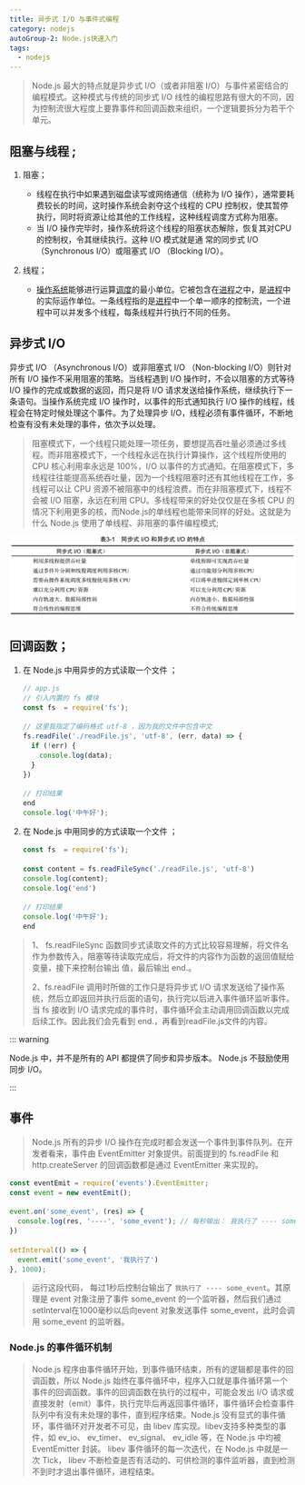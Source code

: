 ```yaml
---
title: 异步式 I/O 与事件式编程
category: nodejs
autoGroup-2: Node.js快速入门
tags:
  - nodejs
---
```


> Node.js 最大的特点就是异步式 I/O（或者非阻塞 I/O）与事件紧密结合的编程模式。这种模式与传统的同步式 I/O 线性的编程思路有很大的不同，因为控制流很大程度上要靠事件和回调函数来组织，一个逻辑要拆分为若干个单元。  

## 阻塞与线程 ;

1. 阻塞；

   - 线程在执行中如果遇到磁盘读写或网络通信（统称为 I/O 操作），通常要耗费较长的时间，这时操作系统会剥夺这个线程的 CPU 控制权，使其暂停执行，同时将资源让给其他的工作线程，这种线程调度方式称为阻塞。
   - 当 I/O 操作完毕时，操作系统将这个线程的阻塞状态解除，恢复其对CPU的控制权，令其继续执行。这种 I/O 模式就是通
     常的同步式 I/O（Synchronous I/O）或阻塞式 I/O （Blocking I/O）。
2. 线程；
   - [操作系统](https://baike.baidu.com/item/操作系统)能够进行运算[调度](https://baike.baidu.com/item/调度)的最小单位。它被包含在[进程](https://baike.baidu.com/item/进程)之中，是[进程](https://baike.baidu.com/item/进程)中的实际运作单位。一条线程指的是[进程](https://baike.baidu.com/item/进程)中一个单一顺序的控制流，一个进程中可以并发多个线程，每条线程并行执行不同的任务。

## 异步式 I/O

异步式 I/O （Asynchronous I/O）或非阻塞式 I/O （Non-blocking I/O）则针对所有 I/O 操作不采用阻塞的策略。当线程遇到 I/O 操作时，不会以阻塞的方式等待 I/O 操作的完成或数据的返回，而只是将 I/O 请求发送给操作系统，继续执行下一条语句。当操作系统完成 I/O 操作时，以事件的形式通知执行 I/O 操作的线程，线程会在特定时候处理这个事件。为了处理异步 I/O，线程必须有事件循环，不断地检查有没有未处理的事件，依次予以处理。

> 阻塞模式下，一个线程只能处理一项任务，要想提高吞吐量必须通过多线程。而非阻塞模式下，一个线程永远在执行计算操作，这个线程所使用的 CPU 核心利用率永远是 100%，I/O 以事件的方式通知。在阻塞模式下，多线程往往能提高系统吞吐量，因为一个线程阻塞时还有其他线程在工作，多线程可以让 CPU 资源不被阻塞中的线程浪费。而在非阻塞模式下，线程不会被 I/O 阻塞，永远在利用 CPU。多线程带来的好处仅仅是在多核 CPU 的情况下利用更多的核，而Node.js的单线程也能带来同样的好处。这就是为什么 Node.js 使用了单线程、非阻塞的事件编程模式;

![image-20210601081746784](assets/image-20210601081746784.png)

## 回调函数；

1. 在 Node.js 中用异步的方式读取一个文件  ；

   ```javascript
   // app.js
   // 引入内置的 fs 模块
   const fs  = require('fs');
   
   // 这里我指定了编码格式 utf-8 ，因为我的文件中包含中文
   fs.readFile('./readFile.js', 'utf-8', (err, data) => {
     if (!err) {
       console.log(data);
     }
   })
   
   // 打印结果
   end
   console.log('中午好');
   ```

2. 在 Node.js 中用同步的方式读取一个文件  ；

   ```javascript
   const fs  = require('fs');
   
   const content = fs.readFileSync('./readFile.js', 'utf-8')
   console.log(content);
   console.log('end')
   
   // 打印结果
   console.log('中午好');
   end
   ```

> 1、 fs.readFileSync 函数同步式读取文件的方式比较容易理解，将文件名作为参数传入，阻塞等待读取完成后，将文件的内容作为函数的返回值赋给变量，接下来控制台输出 值，最后输出 end.。  
>
> 2、fs.readFile 调用时所做的工作只是将异步式 I/O 请求发送给了操作系统，然后立即返回并执行后面的语句，执行完以后进入事件循环监听事件。当 fs 接收到 I/O 请求完成的事件时，事件循环会主动调用回调函数以完成后续工作。因此我们会先看到 end.，再看到readFile.js文件的内容。  

::: warning

Node.js 中，并不是所有的 API 都提供了同步和异步版本。 Node.js 不鼓励使用同步 I/O。  

:::

## 事件

> Node.js 所有的异步 I/O 操作在完成时都会发送一个事件到事件队列。在开发者看来，事件由 EventEmitter 对象提供。前面提到的 fs.readFile 和 http.createServer 的回调函数都是通过 EventEmitter 来实现的。  

```javascript
const eventEmit = require('events').EventEmitter;
const event = new eventEmit();

event.on('some_event', (res) => {
  console.log(res, '----', 'some_event'); // 每秒输出： 我执行了 ---- some_event
})

setInterval(() => {
  event.emit('some_event', '我执行了')
}, 1000);
```

> 运行这段代码， 每过1秒后控制台输出了 `我执行了 ---- some_event`。其原理是 event 对象注册了事件 some_event 的一个监听器，然后我们通过 setInterval在1000毫秒以后向event 对象发送事件 some_event，此时会调用 some_event 的监听器。  

### Node.js 的事件循环机制  

>  Node.js 程序由事件循环开始，到事件循环结束，所有的逻辑都是事件的回调函数，所以 Node.js 始终在事件循环中，程序入口就是事件循环第一个事件的回调函数。事件的回调函数在执行的过程中，可能会发出 I/O 请求或直接发射（emit）事件，执行完毕后再返回事件循环，事件循环会检查事件队列中有没有未处理的事件，直到程序结束。Node.js 没有显式的事件循环，事件循环对开发者不可见，由 libev 库实现。libev支持多种类型的事件，如 ev_io、 ev_timer、 ev_signal、 ev_idle 等，在 Node.js 中均被EventEmitter 封装。 libev 事件循环的每一次迭代，在 Node.js 中就是一次 Tick， libev 不断检查是否有活动的、可供检测的事件监听器，直到检测不到时才退出事件循环，进程结束。  

